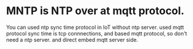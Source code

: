 # MNTP is NTP over at mqtt protocol.

You can used ntp sync time protocol in IoT without ntp server.
used mqtt protocol sync time is tcp connnections, and based mqtt protocol, so don't need a ntp server.
and direct embed mqtt server side.
